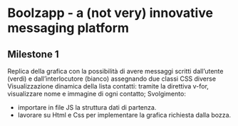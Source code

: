 # Boolzapp - a (not very) innovative messaging platform

## Milestone 1
Replica della grafica con la possibilità di avere messaggi scritti dall’utente (verdi) e dall’interlocutore (bianco) assegnando due classi CSS diverse
Visualizzazione dinamica della lista contatti: tramite la direttiva v-for, visualizzare nome e immagine di ogni contatto;
Svolgimento:
- importare in file JS la struttura dati di partenza.
- lavorare su Html e Css per implementare la grafica richiesta dalla bozza.